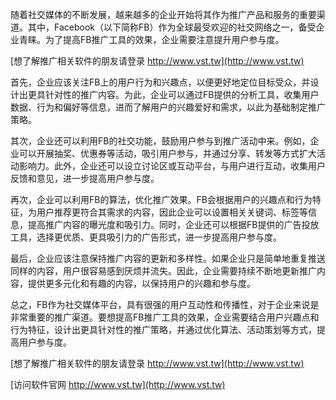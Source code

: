 随着社交媒体的不断发展，越来越多的企业开始将其作为推广产品和服务的重要渠道。其中，Facebook（以下简称FB）作为全球最受欢迎的社交网络之一，备受企业青睐。为了提高FB推广工具的效果，企业需要注意提升用户参与度。

[想了解推广相关软件的朋友请登录 http://www.vst.tw](http://www.vst.tw)

首先，企业应该关注FB上的用户行为和兴趣点，以便更好地定位目标受众，并设计出更具针对性的推广内容。为此，企业可以通过FB提供的分析工具，收集用户数据、行为和偏好等信息，进而了解用户的兴趣爱好和需求，以此为基础制定推广策略。

其次，企业还可以利用FB的社交功能，鼓励用户参与到推广活动中来。例如，企业可以开展抽奖、优惠券等活动，吸引用户参与，并通过分享、转发等方式扩大活动影响力。此外，企业还可以设立讨论区或互动平台，与用户进行互动，收集用户反馈和意见，进一步提高用户参与度。

再次，企业可以利用FB的算法，优化推广效果。FB会根据用户的兴趣点和行为特征，为用户推荐更符合其需求的内容，因此企业可以设置相关关键词、标签等信息，提高推广内容的曝光度和吸引力。同时，企业还可以根据FB提供的广告投放工具，选择更优质、更具吸引力的广告形式，进一步提高用户参与度。

最后，企业应该注意保持推广内容的更新和多样性。如果企业只是简单地重复推送同样的内容，用户很容易感到厌烦并流失。因此，企业需要持续不断地更新推广内容，提供更多元化和有趣的内容，以保持用户的兴趣和参与度。

总之，FB作为社交媒体平台，具有很强的用户互动性和传播性，对于企业来说是非常重要的推广渠道。要想提高FB推广工具的效果，企业需要结合用户兴趣点和行为特征，设计出更具针对性的推广策略，并通过优化算法、活动策划等方式，提高用户参与度。

[想了解推广相关软件的朋友请登录 http://www.vst.tw](http://www.vst.tw)


[访问软件官网 http://www.vst.tw](http://www.vst.tw)
